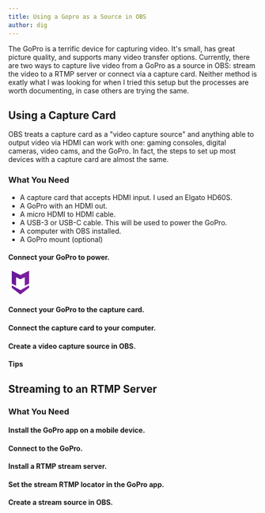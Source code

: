 ```yaml
---
title: Using a Gopro as a Source in OBS
author: dig
---
```


The GoPro is a terrific device for capturing video. It's small, has great picture quality, and supports many video transfer options. Currently, there are two ways to capture live video from a GoPro as a source in OBS: stream the video to a RTMP server or connect via a capture card. Neither method is exatly what I was looking for when I tried this setup but the processes are worth documenting, in case others are trying the same.

## Using a Capture Card

OBS treats a capture card as a "video capture source" and anything able to output video via HDMI can work with one: gaming consoles, digital cameras, video cams, and the GoPro. In fact, the steps to set up most devices with a capture card are almost the same.

### What You Need

* A capture card that accepts HDMI input. I used an Elgato HD60S.
* A GoPro with an HDMI out.
* A micro HDMI to HDMI cable.
* A USB-3 or USB-C cable. This will be used to power the GoPro.
* A computer with OBS installed.
* A GoPro mount (optional)

#### Connect your GoPro to power.

[logo]: https://github.com/adam-p/markdown-here/raw/master/src/common/images/icon48.png "Logo Title Text 2"
![alt text][logo]

#### Connect your GoPro to the capture card.

#### Connect the capture card to your computer.

#### Create a video capture source in OBS.

#### Tips

## Streaming to an RTMP Server

### What You Need

#### Install the GoPro app on a mobile device.

#### Connect to the GoPro.

#### Install a RTMP stream server.

#### Set the stream RTMP locator in the GoPro app.

#### Create a stream source in OBS.
